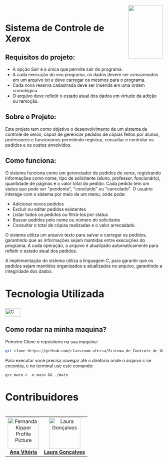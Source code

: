   <div id="nav-bar">
    <img align="right" width="110" height="170" src="https://assecom.ufersa.edu.br/wp-content/uploads/sites/24/2014/09/PNG-bras%C3%A3o-Ufersa.png">
    <br>
    
    
# Sistema de Controle de Xerox







## Requisitos do projeto:

- A opção Sair é a única que permite sair do programa.
- A cada execução do seu programa, os dados devem ser armazenados em um arquivo txt e deve carregar os mesmos para o programa.
- Cada nova reserva cadastrada deve ser inserida em uma ordem cronológica.
- O arquivo deve refletir o estado atual dos dados em virtude da adição ou remoção.



## Sobre o Projeto:

Este projeto tem como objetivo o desenvolvimento de um sistema de controle de xerox, capaz de gerenciar pedidos de cópias feitos por alunos, professores e funcionários permitindo registrar, consultar e controlar os pedidos e os custos envolvidos.

## Como funciona:

O sistema funciona como um gerenciador de pedidos de xerox, registrando informações como nome, tipo de solicitante (aluno, professor, funcionário), quantidade de páginas e o valor total do pedido. Cada pedido tem um status que pode ser "pendente", "concluído" ou "cancelado". O usuário interage com o sistema por meio de um menu, onde pode:

   - Adicionar novos pedidos
   - Excluir ou editar pedidos existentes
   - Listar todos os pedidos ou filtrá-los por status
   - Buscar pedidos pelo nome ou número do solicitante
   - Consultar o total de cópias realizadas e o valor arrecadado.

O sistema utiliza um arquivo texto para salvar e carregar os pedidos, garantindo que as informações sejam mantidas entre execuções do programa. A cada operação, o arquivo é atualizado automaticamente para refletir o estado atual dos pedidos.

A implementação do sistema utiliza a linguagem C, para garantir que os pedidos sejam mantidos organizados e atualizados no arquivo, garantindo a integridade dos dados.


<div>
    <h2 id="tech" style="font-weight: bold; font-size: 2rem">Tecnologia Utilizada</h2>
    <img width="50" height="26" alt="C" src="https://img.shields.io/badge/C-4169E1?style=for-the-badge&logo=c&logoColor=white"/>
  </div>


## Como rodar na minha maquina?

Primeiro Clone o repositorio na sua maquina:

```bash
git clone https://github.com/classroom-ufersa/Sistema_de_Controle_de_Xerox.git
```

Para executar você precisa navegar até o diretório onde o arquivo c se encontra, e no terminal use este comando:

```
gcc main.c -o main && ./main
```

  

<h2 id="colab" style="font-weight: bold; font-size: 2rem">Contribuidores</h2>
 
<table>
</div>
<table> <tr> <td align="center"> <a href="#"> <img src="https://avatars.githubusercontent.com/u/162624679?v=4" width="100px;" alt="Fernanda Kipper Profile Picture"/><br> <sub> <a href="https://github.com/anavitoriaq"><b>Ana Vitória</b></a> </sub> </a> </td> <td align="center"> <a href="#"> <img src="https://avatars.githubusercontent.com/u/143735022?v=4" width="100px;" alt="Laura Gonçalves"/><br> <sub> <a href="https://github.com/lauragoncalvesf"><b>Laura Gonçalves</b></a> </sub> </a> </td> </tr> </table>
</div>